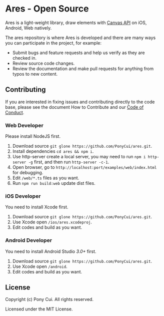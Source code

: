 # Ares - Open Source

Ares is a light-weight library, draw elements with [Canvas API](http://bucephalus.org/text/CanvasHandbook/CanvasHandbook.html) on iOS, Android, Web natively.

The ares repository is where Ares is developed and there are many ways you can participate in the project, for example:

* Submit bugs and feature requests and help us verify as they are checked in.
* Review source code changes.
* Review the documentation and make pull requests for anything from typos to new content.

## Contributing

If you are interested in fixing issues and contributing directly to the code base, please see the document How to Contribute and our [Code of Conduct](./CODE_OF_CONDUCT.md).

### Web Developer

Please install NodeJS first.

1. Download source `git glone https://github.com/PonyCui/ares.git`.
2. Install dependencies `cd ares && npm i`.
3. Use http-server create a local server, you may need to run `npm i http-server -g` first, and then run `http-server -c-1`.
4. Open browser, go to `http://localhost:port/examples/web/index.html` for debugging.
5. Edit `/web/*.ts` files as you want.
6. Run `npm run build:web` update dist files.

### iOS Developer

You need to install Xcode first.

1. Download source `git glone https://github.com/PonyCui/ares.git`.
2. Use Xcode open `/ios/ares.xcodeproj`.
3. Edit codes and build as you want.

### Android Developer

You need to install Android Studio *3.0+* first.

1. Download source `git glone https://github.com/PonyCui/ares.git`.
2. Use Xcode open `/android`.
3. Edit codes and build as you want.

## License

Copyright (c) Pony Cui. All rights reserved.

Licensed under the MIT License.